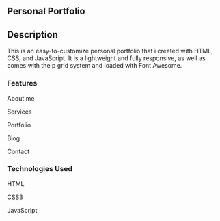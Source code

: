 ## Personal Portfolio

## Description
This is an easy-to-customize personal portfolio  that i created with HTML, CSS, and JavaScript. It is a lightweight and fully responsive, as well as comes with the p grid system and loaded with Font Awesome. 

### Features
About me

Services

Portfolio

Blog

Contact

### Technologies Used
HTML

CSS3

JavaScript


